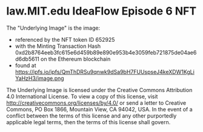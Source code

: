 # law.MIT.edu IdeaFlow Episode 6 NFT

The "Underlying Image" is the image:
- referenced by the NFT token ID 652925
- with the Minting Transaction Hash 0xd2b8764eeb3fc615e6d459b89e890e953b4e3059feb721875de04ae6d6db5611 on the Ethereum blockchain
- found at https://ipfs.io/ipfs/QmThDRSu9qnwk9dSa9bH7FUUspseJ4keXDW1KgLiYaHzH3/image.png

The Underlying Image is licensed under the Creative Commons Attribution 4.0 International License. To view a copy of this license, visit http://creativecommons.org/licenses/by/4.0/ or send a letter to Creative Commons, PO Box 1866, Mountain View, CA 94042, USA.  In the event of a conflict between the terms of this license and any other purportedly applicable legal terms, then the terms of this license shall govern. 

